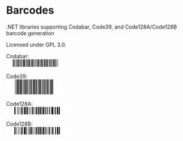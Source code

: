 # Barcodes
.NET libraries supporting Codabar, Code39, and Code128A/Code128B barcode generation

Licensed under GPL 3.0.

Codabar:<br>
<img src="codabar.png">

Code39:<br>
<img src="code39.png">

Code128A:<br>
<img src="code128a.png">

Code128B:<br>
<img src="code128b.png">
